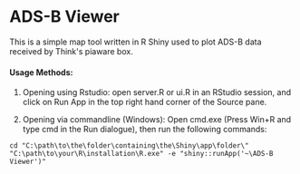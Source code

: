 # ADS-B Viewer

This is a simple map tool written in R Shiny used to plot ADS-B data received by Think's piaware box.

#### Usage Methods:

1. Opening using Rstudio: open server.R or ui.R in an RStudio session, and click on Run App in the top right hand corner of the Source pane.

2. Opening via commandline (Windows): Open cmd.exe (Press Win+R and type cmd in the Run dialogue), then run the following commands:

```
cd "C:\path\to\the\folder\containing\the\Shiny\app\folder\"
"C:\path\to\your\R\installation\R.exe" -e "shiny::runApp('~\ADS-B Viewer')"
```
